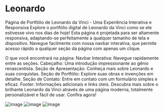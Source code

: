 # Leonardo
Página de Portfólio de Leonardo da Vinci - Uma Experiência Interativa e Responsiva
Explore o portfólio digital de Leonardo da Vinci como se ele estivesse vivo nos dias de hoje! Esta página é projetada para ser altamente responsiva, adaptando-se perfeitamente a qualquer tamanho de tela e dispositivo. Navegue facilmente com nossa navbar interativa, que permite acesso rápido a qualquer seção da página com apenas um clique.

O que você encontrará na página:
Navbar Interativa: Navegue rapidamente entre as seções.
Cabeçalho: Uma introdução impressionante ao gênio renascentista.
Seção de Apresentação: Conheça mais sobre Leonardo e suas conquistas.
Seção de Portfólio: Explore suas obras e invenções em detalhe.
Seção de Contato: Entre em contato com um formulário simples e eficaz.
Footer: Informações adicionais e links úteis.
Descubra mais sobre o brilhante Leonardo da Vinci através de uma página moderna, totalmente personalizável e fácil de usar. Confira agora!



![image](https://github.com/phsoaresb/LeonardoDaVinci-Portifolio/assets/134897384/0fe081a2-435f-47e1-acdf-a04c285bffe1)
![image](https://github.com/phsoaresb/LeonardoDaVinci-Portifolio/assets/134897384/59ef4368-95ed-48b0-800b-4172c73b3138)
![image](https://github.com/phsoaresb/LeonardoDaVinci-Portifolio/assets/134897384/a2c1aafc-d8c4-4f4c-be98-2066b03dfe8c)
